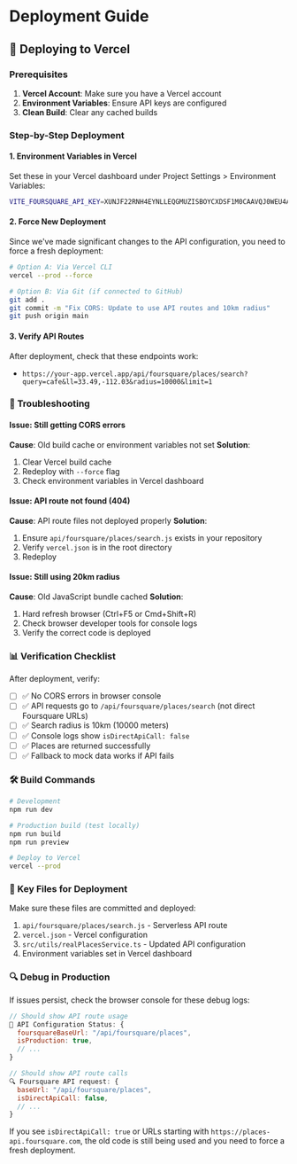 # Deployment Guide

## 🚀 Deploying to Vercel

### Prerequisites
1. **Vercel Account**: Make sure you have a Vercel account
2. **Environment Variables**: Ensure API keys are configured
3. **Clean Build**: Clear any cached builds

### Step-by-Step Deployment

#### 1. Environment Variables in Vercel
Set these in your Vercel dashboard under Project Settings > Environment Variables:

```bash
VITE_FOURSQUARE_API_KEY=XUNJF22RNH4EYNLLEQGMUZISBOYCXDSF1M0CAAVQJ0WEU4AW
```

#### 2. Force New Deployment
Since we've made significant changes to the API configuration, you need to force a fresh deployment:

```bash
# Option A: Via Vercel CLI
vercel --prod --force

# Option B: Via Git (if connected to GitHub)
git add .
git commit -m "Fix CORS: Update to use API routes and 10km radius"
git push origin main
```

#### 3. Verify API Routes
After deployment, check that these endpoints work:

- `https://your-app.vercel.app/api/foursquare/places/search?query=cafe&ll=33.49,-112.03&radius=10000&limit=1`

### 🔧 Troubleshooting

#### Issue: Still getting CORS errors
**Cause**: Old build cache or environment variables not set
**Solution**: 
1. Clear Vercel build cache
2. Redeploy with `--force` flag
3. Check environment variables in Vercel dashboard

#### Issue: API route not found (404)
**Cause**: API route files not deployed properly
**Solution**: 
1. Ensure `api/foursquare/places/search.js` exists in your repository
2. Verify `vercel.json` is in the root directory
3. Redeploy

#### Issue: Still using 20km radius
**Cause**: Old JavaScript bundle cached
**Solution**:
1. Hard refresh browser (Ctrl+F5 or Cmd+Shift+R)
2. Check browser developer tools for console logs
3. Verify the correct code is deployed

### 📊 Verification Checklist

After deployment, verify:

- [ ] ✅ No CORS errors in browser console
- [ ] ✅ API requests go to `/api/foursquare/places/search` (not direct Foursquare URLs)
- [ ] ✅ Search radius is 10km (10000 meters)
- [ ] ✅ Console logs show `isDirectApiCall: false`
- [ ] ✅ Places are returned successfully
- [ ] ✅ Fallback to mock data works if API fails

### 🛠️ Build Commands

```bash
# Development
npm run dev

# Production build (test locally)
npm run build
npm run preview

# Deploy to Vercel
vercel --prod
```

### 📁 Key Files for Deployment

Make sure these files are committed and deployed:

1. `api/foursquare/places/search.js` - Serverless API route
2. `vercel.json` - Vercel configuration
3. `src/utils/realPlacesService.ts` - Updated API configuration
4. Environment variables set in Vercel dashboard

### 🔍 Debug in Production

If issues persist, check the browser console for these debug logs:

```javascript
// Should show API route usage
🔑 API Configuration Status: {
  foursquareBaseUrl: "/api/foursquare/places",
  isProduction: true,
  // ...
}

// Should show API route calls
🔍 Foursquare API request: {
  baseUrl: "/api/foursquare/places",
  isDirectApiCall: false,
  // ...
}
```

If you see `isDirectApiCall: true` or URLs starting with `https://places-api.foursquare.com`, the old code is still being used and you need to force a fresh deployment.
